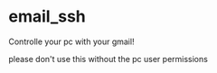# email_ssh
Controlle your pc with your gmail!

please don't use this without the pc user permissions
